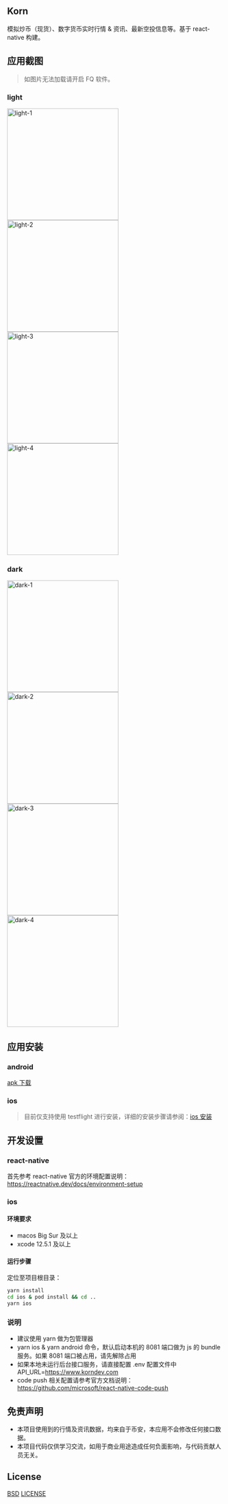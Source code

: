 ## Korn

模拟炒币（现货）、数字货币实时行情 & 资讯、最新空投信息等。基于 react-native 构建。

## 应用截图

> 如图片无法加载请开启 FQ 软件。

### light

<img src="https://github.com/GG4mida/korn_wallet/blob/main/screenshot/light-1.png?raw=true" width="260" alt="light-1"/>
<img src="https://github.com/GG4mida/korn_wallet/blob/main/screenshot/light-2.png?raw=true" width="260" alt="light-2"/>
<img src="https://github.com/GG4mida/korn_wallet/blob/main/screenshot/light-3.png?raw=true" width="260" alt="light-3"/>
<img src="https://github.com/GG4mida/korn_wallet/blob/main/screenshot/light-4.png?raw=true" width="260" alt="light-4"/>

### dark

<img src="https://github.com/GG4mida/korn_wallet/blob/main/screenshot/dark-1.png?raw=true" width="260" alt="dark-1"/>
<img src="https://github.com/GG4mida/korn_wallet/blob/main/screenshot/dark-2.png?raw=true" width="260" alt="dark-2"/>
<img src="https://github.com/GG4mida/korn_wallet/blob/main/screenshot/dark-3.png?raw=true" width="260" alt="dark-3"/>
<img src="https://github.com/GG4mida/korn_wallet/blob/main/screenshot/dark-4.png?raw=true" width="260" alt="dark-4"/>

## 应用安装

### android

[apk 下载](https://www.baidu.com)

### ios

> 目前仅支持使用 testflight 进行安装，详细的安装步骤请参阅：[ios 安装](https://www.baidu.com)

## 开发设置

### react-native

首先参考 react-native 官方的环境配置说明：
https://reactnative.dev/docs/environment-setup

### ios

#### 环境要求

- macos Big Sur 及以上
- xcode 12.5.1 及以上

#### 运行步骤

定位至项目根目录：

```bash
yarn install
cd ios & pod install && cd ..
yarn ios
```

### 说明

- 建议使用 yarn 做为包管理器
- yarn ios & yarn android 命令，默认启动本机的 8081 端口做为 js 的 bundle 服务。如果 8081 端口被占用，请先解除占用
- 如果本地未运行后台接口服务，请直接配置 .env 配置文件中 API_URL=https://www.korndev.com
- code push 相关配置请参考官方文档说明：https://github.com/microsoft/react-native-code-push

## 免责声明

- 本项目使用到的行情及资讯数据，均来自于币安，本应用不会修改任何接口数据。
- 本项目代码仅供学习交流，如用于商业用途造成任何负面影响，与代码贡献人员无关。

## License

[BSD](https://www.wikiwand.com/en/BSD_licenses)
[LICENSE](/LICENSE)

```

```
